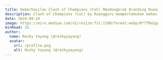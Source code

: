 ```yaml
---
title: Keberhasilan Clash of Champions (CoC) Mendongkrak Branding RuangGuru
description: Clash of Champions (CoC) by Ruangguru mempertemukan mahasiswa-mahasiswi terbaik bangsa dengan tayangan yang dapat disaksikan gratis di aplikasi dan channel Youtube Ruangguru. Melalui visualisasi data yang dihimpun dari berbagai sumber, tulisan ini berusaha memotret keberhasilan program CoC dalam meningkatkan engagement Ruangguru.
date: 2024-08-24
image: https://miro.medium.com/v2/resize:fit:1100/format:webp/0*77Ma2ggoI5XJmgJw.jpeg
minRead: 15
author:
  name: Rezky Yayang (@rezkyyayang)
  avatar:
    src: /profile.png
    alt: Rezky Yayang (@rezkyyayang)
---
```

